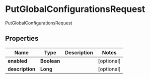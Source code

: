 

# PutGlobalConfigurationsRequest

PutGlobalConfigurationsRequest
## Properties

Name | Type | Description | Notes
------------ | ------------- | ------------- | -------------
**enabled** | **Boolean** |  |  [optional]
**description** | **Long** |  |  [optional]



